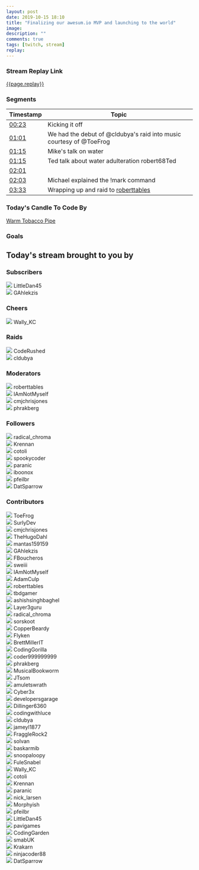 ```yaml
---
layout: post
date: 2019-10-15 18:10
title: "Finalizing our awesum.io MVP and launching to the world"
image:
description: ""
comments: true
tags: [twitch, stream]
replay:
---
```


### Stream Replay Link

[{{page.replay}}]({{page.replay}})

<!--more-->

### Segments

| Timestamp | Topic
| ---       | ---
| [00:23]({{page.replay}}?t=1402.057) | Kicking it off |
| [01:01]({{page.replay}}?t=3697.301) | We had the debut of @cldubya's raid into music courtesy of @ToeFrog |
| [01:15]({{page.replay}}?t=4509.113) | Mike's talk on water |
| [01:15]({{page.replay}}?t=4529.812) | Ted talk about water adulteration robert68Ted |
| [02:01]({{page.replay}}?t=7316.453) |  |
| [02:03]({{page.replay}}?t=7436.912) | Michael explained the !mark command |
| [03:33]({{page.replay}}?t=12830.664) | Wrapping up and raid to [roberttables](https://twitch.tv/roberttables) |

### Today's Candle To Code By

<a href="https://amzn.to/2GSsMxX" target="_blank">Warm Tobacco Pipe</a>

### Goals


## Today's stream brought to you by

### Subscribers

<div class="users">
  <div class="user">
    <img class="profile" src="https://static-cdn.jtvnw.net/jtv_user_pictures/f9628911-6451-4c38-be55-a9bb94a68085-profile_image-300x300.png"/>
    <span>LittleDan45<br/>
      <a href="https://twitch.tv/littledan45" target="_blank"><i class="fab fa-twitch" aria-hidden="true"></i></a></span>
  </div>
  <div class="user">
    <img class="profile" src="https://static-cdn.jtvnw.net/user-default-pictures-uv/215b7342-def9-11e9-9a66-784f43822e80-profile_image-300x300.png"/>
    <span>GAhlekzis<br/>
      <a href="https://twitch.tv/gahlekzis" target="_blank"><i class="fab fa-twitch" aria-hidden="true"></i></a></span>
  </div>
</div>

### Cheers

<div class="users">
  <div class="user">
    <img class="profile" src="https://static-cdn.jtvnw.net/jtv_user_pictures/e0d81e861b461f14-profile_image-300x300.jpeg"/>
    <span>Wally_KC<br/>
      <a href="https://twitch.tv/wally_kc" target="_blank"><i class="fab fa-twitch" aria-hidden="true"></i></a></span>
  </div>
</div>

### Raids

<div class="users">
  <div class="user">
    <img class="profile" src="https://static-cdn.jtvnw.net/jtv_user_pictures/2044bc54-272c-4430-90be-8702987e3eed-profile_image-300x300.jpg"/>
    <span>CodeRushed<br/>
      <a href="https://twitch.tv/coderushed" target="_blank"><i class="fab fa-twitch" aria-hidden="true"></i></a></span>
  </div>
  <div class="user">
    <img class="profile" src="https://static-cdn.jtvnw.net/jtv_user_pictures/c423501e-c05f-4883-97f6-05804d6db468-profile_image-300x300.jpeg"/>
    <span>cldubya<br/>
      <a href="https://twitch.tv/cldubya" target="_blank"><i class="fab fa-twitch" aria-hidden="true"></i></a></span>
  </div>
</div>

### Moderators

<div class="users">
  <div class="user">
    <img class="profile" src="https://static-cdn.jtvnw.net/jtv_user_pictures/6654d342-e3b6-45c4-83fe-32b523bdc7e2-profile_image-300x300.png"/>
    <span>roberttables<br/>
      <a href="https://twitch.tv/roberttables" target="_blank"><i class="fab fa-twitch" aria-hidden="true"></i></a><a href="https://github.com/mtheoryx" target="_blank"><i class="fab fa-github" aria-hidden="true"></i></a></span>
  </div>
  <div class="user">
    <img class="profile" src="https://static-cdn.jtvnw.net/jtv_user_pictures/20bd3f0a-ce68-4f5c-a9bf-f61b950be3d2-profile_image-300x300.png"/>
    <span>IAmNotMyself<br/>
      <a href="https://twitch.tv/iamnotmyself" target="_blank"><i class="fab fa-twitch" aria-hidden="true"></i></a><a href="https://twitter.com/notmyself" target="_blank"><i class="fab fa-twitter" aria-hidden="true"></i></a><a href="https://github.com/notmyself" target="_blank"><i class="fab fa-github" aria-hidden="true"></i></a></span>
  </div>
  <div class="user">
    <img class="profile" src="https://static-cdn.jtvnw.net/jtv_user_pictures/b159c7c5-bbff-43d7-999a-7a0805f4893e-profile_image-300x300.jpg"/>
    <span>cmjchrisjones<br/>
      <a href="https://twitch.tv/cmjchrisjones" target="_blank"><i class="fab fa-twitch" aria-hidden="true"></i></a><a href="https://twitter.com/cmjchrisjones" target="_blank"><i class="fab fa-twitter" aria-hidden="true"></i></a><a href="https://github.com/cmjchrisjones" target="_blank"><i class="fab fa-github" aria-hidden="true"></i></a></span>
  </div>
  <div class="user">
    <img class="profile" src="https://static-cdn.jtvnw.net/jtv_user_pictures/f7ff026e-98ca-4081-9e96-17e46b43df9d-profile_image-300x300.png"/>
    <span>phrakberg<br/>
      <a href="https://twitch.tv/phrakberg" target="_blank"><i class="fab fa-twitch" aria-hidden="true"></i></a></span>
  </div>
</div>

### Followers

<div class="users">
  <div class="user">
    <img class="profile" src="https://static-cdn.jtvnw.net/user-default-pictures-uv/ead5c8b2-a4c9-4724-b1dd-9f00b46cbd3d-profile_image-300x300.png"/>
    <span>radical_chroma<br/>
      <a href="https://twitch.tv/radical_chroma" target="_blank"><i class="fab fa-twitch" aria-hidden="true"></i></a></span>
  </div>
  <div class="user">
    <img class="profile" src="https://static-cdn.jtvnw.net/user-default-pictures-uv/294c98b5-e34d-42cd-a8f0-140b72fba9b0-profile_image-300x300.png"/>
    <span>Krennan<br/>
      <a href="https://twitch.tv/krennan" target="_blank"><i class="fab fa-twitch" aria-hidden="true"></i></a></span>
  </div>
  <div class="user">
    <img class="profile" src="https://static-cdn.jtvnw.net/user-default-pictures-uv/ead5c8b2-a4c9-4724-b1dd-9f00b46cbd3d-profile_image-300x300.png"/>
    <span>cotoli<br/>
      <a href="https://twitch.tv/cotoli" target="_blank"><i class="fab fa-twitch" aria-hidden="true"></i></a><a href="https://github.com/andcotoli" target="_blank"><i class="fab fa-github" aria-hidden="true"></i></a></span>
  </div>
  <div class="user">
    <img class="profile" src="https://static-cdn.jtvnw.net/jtv_user_pictures/1bbc823e-a150-4e46-8c76-00317ff3f5fd-profile_image-300x300.png"/>
    <span>spookycoder<br/>
      <a href="https://twitch.tv/spookycoder" target="_blank"><i class="fab fa-twitch" aria-hidden="true"></i></a></span>
  </div>
  <div class="user">
    <img class="profile" src="https://static-cdn.jtvnw.net/user-default-pictures-uv/215b7342-def9-11e9-9a66-784f43822e80-profile_image-300x300.png"/>
    <span>paranic<br/>
      <a href="https://twitch.tv/paranic" target="_blank"><i class="fab fa-twitch" aria-hidden="true"></i></a></span>
  </div>
  <div class="user">
    <img class="profile" src="https://static-cdn.jtvnw.net/jtv_user_pictures/1275fcdc-2435-4de8-b1b1-58bb407eb3ac-profile_image-300x300.png"/>
    <span>iboonox<br/>
      <a href="https://twitch.tv/iboonox" target="_blank"><i class="fab fa-twitch" aria-hidden="true"></i></a></span>
  </div>
  <div class="user">
    <img class="profile" src="https://static-cdn.jtvnw.net/user-default-pictures-uv/294c98b5-e34d-42cd-a8f0-140b72fba9b0-profile_image-300x300.png"/>
    <span>pfeilbr<br/>
      <a href="https://twitch.tv/pfeilbr" target="_blank"><i class="fab fa-twitch" aria-hidden="true"></i></a></span>
  </div>
  <div class="user">
    <img class="profile" src="https://static-cdn.jtvnw.net/jtv_user_pictures/datsparrow-profile_image-f4f085990b0087c7-300x300.png"/>
    <span>DatSparrow<br/>
      <a href="https://twitch.tv/datsparrow" target="_blank"><i class="fab fa-twitch" aria-hidden="true"></i></a></span>
  </div>
</div>

### Contributors

<div class="users">
  <div class="user">
    <img class="profile" src="https://static-cdn.jtvnw.net/jtv_user_pictures/efeb108d-6334-42da-89b8-993a6292f95a-profile_image-300x300.png"/>
    <span>ToeFrog<br/>
      <a href="https://twitch.tv/toefrog" target="_blank"><i class="fab fa-twitch" aria-hidden="true"></i></a><a href="https://twitter.com/thetoefrog" target="_blank"><i class="fab fa-twitter" aria-hidden="true"></i></a><a href="https://github.com/toefrog" target="_blank"><i class="fab fa-github" aria-hidden="true"></i></a></span>
  </div>
  <div class="user">
    <img class="profile" src="https://static-cdn.jtvnw.net/jtv_user_pictures/9c9ed3b2-3ecb-4ada-b4bd-cdea50ce7044-profile_image-300x300.png"/>
    <span>SurlyDev<br/>
      <a href="https://twitch.tv/surlydev" target="_blank"><i class="fab fa-twitch" aria-hidden="true"></i></a></span>
  </div>
  <div class="user">
    <img class="profile" src="https://static-cdn.jtvnw.net/jtv_user_pictures/b159c7c5-bbff-43d7-999a-7a0805f4893e-profile_image-300x300.jpg"/>
    <span>cmjchrisjones<br/>
      <a href="https://twitch.tv/cmjchrisjones" target="_blank"><i class="fab fa-twitch" aria-hidden="true"></i></a><a href="https://twitter.com/cmjchrisjones" target="_blank"><i class="fab fa-twitter" aria-hidden="true"></i></a><a href="https://github.com/cmjchrisjones" target="_blank"><i class="fab fa-github" aria-hidden="true"></i></a></span>
  </div>
  <div class="user">
    <img class="profile" src="https://static-cdn.jtvnw.net/jtv_user_pictures/a09ddc5d-b61e-4baa-ad97-7b2284319f38-profile_image-300x300.png"/>
    <span>TheHugoDahl<br/>
      <a href="https://twitch.tv/thehugodahl" target="_blank"><i class="fab fa-twitch" aria-hidden="true"></i></a><a href="https://twitter.com/hugodahl" target="_blank"><i class="fab fa-twitter" aria-hidden="true"></i></a><a href="https://github.com/hugodahl" target="_blank"><i class="fab fa-github" aria-hidden="true"></i></a></span>
  </div>
  <div class="user">
    <img class="profile" src="https://static-cdn.jtvnw.net/user-default-pictures-uv/cdd517fe-def4-11e9-948e-784f43822e80-profile_image-300x300.png"/>
    <span>mantas159159<br/>
      <a href="https://twitch.tv/mantas159159" target="_blank"><i class="fab fa-twitch" aria-hidden="true"></i></a></span>
  </div>
  <div class="user">
    <img class="profile" src="https://static-cdn.jtvnw.net/user-default-pictures-uv/215b7342-def9-11e9-9a66-784f43822e80-profile_image-300x300.png"/>
    <span>GAhlekzis<br/>
      <a href="https://twitch.tv/gahlekzis" target="_blank"><i class="fab fa-twitch" aria-hidden="true"></i></a></span>
  </div>
  <div class="user">
    <img class="profile" src="https://static-cdn.jtvnw.net/jtv_user_pictures/3bdd5c96-e43c-4745-b3fc-d969f8f55121-profile_image-300x300.jpeg"/>
    <span>FBoucheros<br/>
      <a href="https://twitch.tv/fboucheros" target="_blank"><i class="fab fa-twitch" aria-hidden="true"></i></a></span>
  </div>
  <div class="user">
    <img class="profile" src="https://static-cdn.jtvnw.net/jtv_user_pictures/sweiii-profile_image-780d44443f48f8b6-300x300.jpeg"/>
    <span>sweiii<br/>
      <a href="https://twitch.tv/sweiii" target="_blank"><i class="fab fa-twitch" aria-hidden="true"></i></a></span>
  </div>
  <div class="user">
    <img class="profile" src="https://static-cdn.jtvnw.net/jtv_user_pictures/20bd3f0a-ce68-4f5c-a9bf-f61b950be3d2-profile_image-300x300.png"/>
    <span>IAmNotMyself<br/>
      <a href="https://twitch.tv/iamnotmyself" target="_blank"><i class="fab fa-twitch" aria-hidden="true"></i></a><a href="https://twitter.com/notmyself" target="_blank"><i class="fab fa-twitter" aria-hidden="true"></i></a><a href="https://github.com/notmyself" target="_blank"><i class="fab fa-github" aria-hidden="true"></i></a></span>
  </div>
  <div class="user">
    <img class="profile" src="https://static-cdn.jtvnw.net/jtv_user_pictures/adamculp-profile_image-86f739610ac7df4f-300x300.jpeg"/>
    <span>AdamCulp<br/>
      <a href="https://twitch.tv/adamculp" target="_blank"><i class="fab fa-twitch" aria-hidden="true"></i></a><a href="https://github.com/adamculp" target="_blank"><i class="fab fa-github" aria-hidden="true"></i></a></span>
  </div>
  <div class="user">
    <img class="profile" src="https://static-cdn.jtvnw.net/jtv_user_pictures/6654d342-e3b6-45c4-83fe-32b523bdc7e2-profile_image-300x300.png"/>
    <span>roberttables<br/>
      <a href="https://twitch.tv/roberttables" target="_blank"><i class="fab fa-twitch" aria-hidden="true"></i></a><a href="https://github.com/mtheoryx" target="_blank"><i class="fab fa-github" aria-hidden="true"></i></a></span>
  </div>
  <div class="user">
    <img class="profile" src="https://static-cdn.jtvnw.net/jtv_user_pictures/1e60395d-4246-4690-b486-40ebb3c8b00b-profile_image-300x300.png"/>
    <span>tbdgamer<br/>
      <a href="https://twitch.tv/tbdgamer" target="_blank"><i class="fab fa-twitch" aria-hidden="true"></i></a><a href="https://twitter.com/terryburnsdyson" target="_blank"><i class="fab fa-twitter" aria-hidden="true"></i></a><a href="https://github.com/tbd-develop" target="_blank"><i class="fab fa-github" aria-hidden="true"></i></a></span>
  </div>
  <div class="user">
    <img class="profile" src="https://static-cdn.jtvnw.net/jtv_user_pictures/fa425591-26cb-49e5-9f6d-699b32038f55-profile_image-300x300.jpg"/>
    <span>ashishsinghbaghel<br/>
      <a href="https://twitch.tv/ashishsinghbaghel" target="_blank"><i class="fab fa-twitch" aria-hidden="true"></i></a></span>
  </div>
  <div class="user">
    <img class="profile" src="https://static-cdn.jtvnw.net/user-default-pictures-uv/dbdc9198-def8-11e9-8681-784f43822e80-profile_image-300x300.png"/>
    <span>Layer3guru<br/>
      <a href="https://twitch.tv/layer3guru" target="_blank"><i class="fab fa-twitch" aria-hidden="true"></i></a></span>
  </div>
  <div class="user">
    <img class="profile" src="https://static-cdn.jtvnw.net/user-default-pictures-uv/ead5c8b2-a4c9-4724-b1dd-9f00b46cbd3d-profile_image-300x300.png"/>
    <span>radical_chroma<br/>
      <a href="https://twitch.tv/radical_chroma" target="_blank"><i class="fab fa-twitch" aria-hidden="true"></i></a></span>
  </div>
  <div class="user">
    <img class="profile" src="https://static-cdn.jtvnw.net/jtv_user_pictures/958a22b1-e9e5-4390-8843-98d9def72a35-profile_image-300x300.png"/>
    <span>sorskoot<br/>
      <a href="https://twitch.tv/sorskoot" target="_blank"><i class="fab fa-twitch" aria-hidden="true"></i></a></span>
  </div>
  <div class="user">
    <img class="profile" src="https://static-cdn.jtvnw.net/jtv_user_pictures/926c0d6b-bc04-4dba-88a6-915dc6c6bb54-profile_image-300x300.png"/>
    <span>CopperBeardy<br/>
      <a href="https://twitch.tv/copperbeardy" target="_blank"><i class="fab fa-twitch" aria-hidden="true"></i></a><a href="https://twitter.com/copperbeardy" target="_blank"><i class="fab fa-twitter" aria-hidden="true"></i></a><a href="https://github.com/copperbeardy" target="_blank"><i class="fab fa-github" aria-hidden="true"></i></a></span>
  </div>
  <div class="user">
    <img class="profile" src="https://static-cdn.jtvnw.net/jtv_user_pictures/908fd818-1fbe-4b44-8633-dfc6bec175c9-profile_image-300x300.png"/>
    <span>Flyken<br/>
      <a href="https://twitch.tv/flyken" target="_blank"><i class="fab fa-twitch" aria-hidden="true"></i></a><a href="https://twitter.com/flyken4" target="_blank"><i class="fab fa-twitter" aria-hidden="true"></i></a><a href="https://github.com/flyken271" target="_blank"><i class="fab fa-github" aria-hidden="true"></i></a></span>
  </div>
  <div class="user">
    <img class="profile" src="https://static-cdn.jtvnw.net/jtv_user_pictures/0b21b9c4-d5ac-4837-ba3f-35c4934ceef6-profile_image-300x300.png"/>
    <span>BrettMillerIT<br/>
      <a href="https://twitch.tv/brettmillerit" target="_blank"><i class="fab fa-twitch" aria-hidden="true"></i></a></span>
  </div>
  <div class="user">
    <img class="profile" src="https://static-cdn.jtvnw.net/jtv_user_pictures/bfcb04d4-2e37-4f81-b58a-955a34b33e9d-profile_image-300x300.png"/>
    <span>CodingGorilla<br/>
      <a href="https://twitch.tv/codinggorilla" target="_blank"><i class="fab fa-twitch" aria-hidden="true"></i></a></span>
  </div>
  <div class="user">
    <img class="profile" src="https://static-cdn.jtvnw.net/jtv_user_pictures/e77add31-35d6-4cab-8e0b-b10aa7fc166d-profile_image-300x300.png"/>
    <span>coder999999999<br/>
      <a href="https://twitch.tv/coder999999999" target="_blank"><i class="fab fa-twitch" aria-hidden="true"></i></a></span>
  </div>
  <div class="user">
    <img class="profile" src="https://static-cdn.jtvnw.net/jtv_user_pictures/f7ff026e-98ca-4081-9e96-17e46b43df9d-profile_image-300x300.png"/>
    <span>phrakberg<br/>
      <a href="https://twitch.tv/phrakberg" target="_blank"><i class="fab fa-twitch" aria-hidden="true"></i></a></span>
  </div>
  <div class="user">
    <img class="profile" src="https://static-cdn.jtvnw.net/jtv_user_pictures/f43c0fb3-e87e-459d-b093-ef9393d874e5-profile_image-300x300.png"/>
    <span>MusicalBookworm<br/>
      <a href="https://twitch.tv/musicalbookworm" target="_blank"><i class="fab fa-twitch" aria-hidden="true"></i></a></span>
  </div>
  <div class="user">
    <img class="profile" src="https://static-cdn.jtvnw.net/jtv_user_pictures/7d5a92ba-8ac0-4731-b0d0-bd469342d146-profile_image-300x300.png"/>
    <span>JTsom<br/>
      <a href="https://twitch.tv/jtsom" target="_blank"><i class="fab fa-twitch" aria-hidden="true"></i></a></span>
  </div>
  <div class="user">
    <img class="profile" src="https://static-cdn.jtvnw.net/user-default-pictures-uv/ebe4cd89-b4f4-4cd9-adac-2f30151b4209-profile_image-300x300.png"/>
    <span>amuletswrath<br/>
      <a href="https://twitch.tv/amuletswrath" target="_blank"><i class="fab fa-twitch" aria-hidden="true"></i></a></span>
  </div>
  <div class="user">
    <img class="profile" src="https://static-cdn.jtvnw.net/jtv_user_pictures/d18006de-158b-41a3-b591-e54b14b58930-profile_image-300x300.png"/>
    <span>Cyber3x<br/>
      <a href="https://twitch.tv/cyber3x" target="_blank"><i class="fab fa-twitch" aria-hidden="true"></i></a></span>
  </div>
  <div class="user">
    <img class="profile" src="https://static-cdn.jtvnw.net/jtv_user_pictures/74d3567d-f1af-4e88-9f02-5a0e89bd741b-profile_image-300x300.png"/>
    <span>developersgarage<br/>
      <a href="https://twitch.tv/developersgarage" target="_blank"><i class="fab fa-twitch" aria-hidden="true"></i></a></span>
  </div>
  <div class="user">
    <img class="profile" src="https://static-cdn.jtvnw.net/jtv_user_pictures/dillinger6360-profile_image-2c671e00e3b43a10-300x300.jpeg"/>
    <span>Dillinger6360<br/>
      <a href="https://twitch.tv/dillinger6360" target="_blank"><i class="fab fa-twitch" aria-hidden="true"></i></a></span>
  </div>
  <div class="user">
    <img class="profile" src="https://static-cdn.jtvnw.net/jtv_user_pictures/4cebc728-b575-4f85-bc42-9952b5b634ef-profile_image-300x300.png"/>
    <span>codingwithluce<br/>
      <a href="https://twitch.tv/codingwithluce" target="_blank"><i class="fab fa-twitch" aria-hidden="true"></i></a></span>
  </div>
  <div class="user">
    <img class="profile" src="https://static-cdn.jtvnw.net/jtv_user_pictures/c423501e-c05f-4883-97f6-05804d6db468-profile_image-300x300.jpeg"/>
    <span>cldubya<br/>
      <a href="https://twitch.tv/cldubya" target="_blank"><i class="fab fa-twitch" aria-hidden="true"></i></a></span>
  </div>
  <div class="user">
    <img class="profile" src="https://static-cdn.jtvnw.net/user-default-pictures-uv/ce57700a-def9-11e9-842d-784f43822e80-profile_image-300x300.png"/>
    <span>jameyl1877<br/>
      <a href="https://twitch.tv/jameyl1877" target="_blank"><i class="fab fa-twitch" aria-hidden="true"></i></a></span>
  </div>
  <div class="user">
    <img class="profile" src="https://static-cdn.jtvnw.net/user-default-pictures-uv/ebe4cd89-b4f4-4cd9-adac-2f30151b4209-profile_image-300x300.png"/>
    <span>FraggleRock2<br/>
      <a href="https://twitch.tv/fragglerock2" target="_blank"><i class="fab fa-twitch" aria-hidden="true"></i></a></span>
  </div>
  <div class="user">
    <img class="profile" src="https://static-cdn.jtvnw.net/jtv_user_pictures/cb28cb6e-754e-409d-940d-cfedecc8a1af-profile_image-300x300.png"/>
    <span>solvan<br/>
      <a href="https://twitch.tv/solvan" target="_blank"><i class="fab fa-twitch" aria-hidden="true"></i></a></span>
  </div>
  <div class="user">
    <img class="profile" src="https://static-cdn.jtvnw.net/jtv_user_pictures/1330ef1c-5aec-48cf-8187-7bf285b54821-profile_image-300x300.png"/>
    <span>baskarmib<br/>
      <a href="https://twitch.tv/baskarmib" target="_blank"><i class="fab fa-twitch" aria-hidden="true"></i></a></span>
  </div>
  <div class="user">
    <img class="profile" src="https://static-cdn.jtvnw.net/user-default-pictures-uv/998f01ae-def8-11e9-b95c-784f43822e80-profile_image-300x300.png"/>
    <span>snoopaloopy<br/>
      <a href="https://twitch.tv/snoopaloopy" target="_blank"><i class="fab fa-twitch" aria-hidden="true"></i></a></span>
  </div>
  <div class="user">
    <img class="profile" src="https://static-cdn.jtvnw.net/user-default-pictures-uv/75305d54-c7cc-40d1-bb9c-91fbe85943c7-profile_image-300x300.png"/>
    <span>FuleSnabel<br/>
      <a href="https://twitch.tv/fulesnabel" target="_blank"><i class="fab fa-twitch" aria-hidden="true"></i></a></span>
  </div>
  <div class="user">
    <img class="profile" src="https://static-cdn.jtvnw.net/jtv_user_pictures/e0d81e861b461f14-profile_image-300x300.jpeg"/>
    <span>Wally_KC<br/>
      <a href="https://twitch.tv/wally_kc" target="_blank"><i class="fab fa-twitch" aria-hidden="true"></i></a></span>
  </div>
  <div class="user">
    <img class="profile" src="https://static-cdn.jtvnw.net/user-default-pictures-uv/ead5c8b2-a4c9-4724-b1dd-9f00b46cbd3d-profile_image-300x300.png"/>
    <span>cotoli<br/>
      <a href="https://twitch.tv/cotoli" target="_blank"><i class="fab fa-twitch" aria-hidden="true"></i></a><a href="https://github.com/andcotoli" target="_blank"><i class="fab fa-github" aria-hidden="true"></i></a></span>
  </div>
  <div class="user">
    <img class="profile" src="https://static-cdn.jtvnw.net/user-default-pictures-uv/294c98b5-e34d-42cd-a8f0-140b72fba9b0-profile_image-300x300.png"/>
    <span>Krennan<br/>
      <a href="https://twitch.tv/krennan" target="_blank"><i class="fab fa-twitch" aria-hidden="true"></i></a></span>
  </div>
  <div class="user">
    <img class="profile" src="https://static-cdn.jtvnw.net/user-default-pictures-uv/215b7342-def9-11e9-9a66-784f43822e80-profile_image-300x300.png"/>
    <span>paranic<br/>
      <a href="https://twitch.tv/paranic" target="_blank"><i class="fab fa-twitch" aria-hidden="true"></i></a></span>
  </div>
  <div class="user">
    <img class="profile" src="https://static-cdn.jtvnw.net/jtv_user_pictures/e6fbc0cd-8f16-40e0-8e58-4b8514c3cd9a-profile_image-300x300.png"/>
    <span>nick_larsen<br/>
      <a href="https://twitch.tv/nick_larsen" target="_blank"><i class="fab fa-twitch" aria-hidden="true"></i></a></span>
  </div>
  <div class="user">
    <img class="profile" src="https://static-cdn.jtvnw.net/jtv_user_pictures/2f4688d6-a4ff-4f6d-9352-85a66ed9a26f-profile_image-300x300.jpg"/>
    <span>Morphyish<br/>
      <a href="https://twitch.tv/morphyish" target="_blank"><i class="fab fa-twitch" aria-hidden="true"></i></a></span>
  </div>
  <div class="user">
    <img class="profile" src="https://static-cdn.jtvnw.net/user-default-pictures-uv/294c98b5-e34d-42cd-a8f0-140b72fba9b0-profile_image-300x300.png"/>
    <span>pfeilbr<br/>
      <a href="https://twitch.tv/pfeilbr" target="_blank"><i class="fab fa-twitch" aria-hidden="true"></i></a></span>
  </div>
  <div class="user">
    <img class="profile" src="https://static-cdn.jtvnw.net/jtv_user_pictures/f9628911-6451-4c38-be55-a9bb94a68085-profile_image-300x300.png"/>
    <span>LittleDan45<br/>
      <a href="https://twitch.tv/littledan45" target="_blank"><i class="fab fa-twitch" aria-hidden="true"></i></a></span>
  </div>
  <div class="user">
    <img class="profile" src="https://static-cdn.jtvnw.net/user-default-pictures-uv/13e5fa74-defa-11e9-809c-784f43822e80-profile_image-300x300.png"/>
    <span>pavigames<br/>
      <a href="https://twitch.tv/pavigames" target="_blank"><i class="fab fa-twitch" aria-hidden="true"></i></a></span>
  </div>
  <div class="user">
    <img class="profile" src="https://static-cdn.jtvnw.net/jtv_user_pictures/611cac54-34e0-4c2a-851b-66e5ea2b3f81-profile_image-300x300.png"/>
    <span>CodingGarden<br/>
      <a href="https://twitch.tv/codinggarden" target="_blank"><i class="fab fa-twitch" aria-hidden="true"></i></a></span>
  </div>
  <div class="user">
    <img class="profile" src="https://static-cdn.jtvnw.net/jtv_user_pictures/cc879ad0-12a0-4850-b338-4a15567615fb-profile_image-300x300.png"/>
    <span>smabUK<br/>
      <a href="https://twitch.tv/smabuk" target="_blank"><i class="fab fa-twitch" aria-hidden="true"></i></a><a href="https://github.com/smabuk" target="_blank"><i class="fab fa-github" aria-hidden="true"></i></a></span>
  </div>
  <div class="user">
    <img class="profile" src="https://static-cdn.jtvnw.net/user-default-pictures-uv/215b7342-def9-11e9-9a66-784f43822e80-profile_image-300x300.png"/>
    <span>Krakarn<br/>
      <a href="https://twitch.tv/krakarn" target="_blank"><i class="fab fa-twitch" aria-hidden="true"></i></a></span>
  </div>
  <div class="user">
    <img class="profile" src="https://static-cdn.jtvnw.net/jtv_user_pictures/7fee9160-ef80-4217-9317-66f208211159-profile_image-300x300.png"/>
    <span>ninjacoder88<br/>
      <a href="https://twitch.tv/ninjacoder88" target="_blank"><i class="fab fa-twitch" aria-hidden="true"></i></a></span>
  </div>
  <div class="user">
    <img class="profile" src="https://static-cdn.jtvnw.net/jtv_user_pictures/datsparrow-profile_image-f4f085990b0087c7-300x300.png"/>
    <span>DatSparrow<br/>
      <a href="https://twitch.tv/datsparrow" target="_blank"><i class="fab fa-twitch" aria-hidden="true"></i></a></span>
  </div>
</div>


